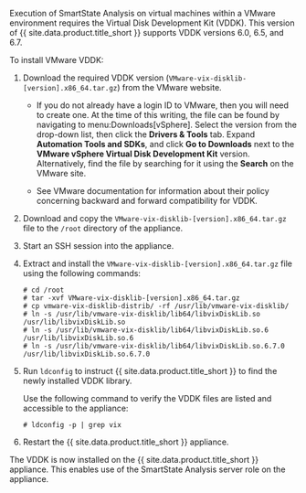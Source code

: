 <div class="important">

Execution of SmartState Analysis on virtual machines within a VMware
environment requires the Virtual Disk Development Kit (VDDK). This
version of {{ site.data.product.title_short }} supports VDDK versions 6.0, 6.5, and
6.7.

</div>

To install VMware VDDK:

1.  Download the required VDDK version
    (`VMware-vix-disklib-[version].x86_64.tar.gz`) from the VMware
    website.

    <div class="note">

      - If you do not already have a login ID to VMware, then you will
        need to create one. At the time of this writing, the file can be
        found by navigating to menu:Downloads\[vSphere\]. Select the
        version from the drop-down list, then click the **Drivers &
        Tools** tab. Expand **Automation Tools and SDKs**, and click
        **Go to Downloads** next to the **VMware vSphere Virtual Disk
        Development Kit** version. Alternatively, find the file by
        searching for it using the **Search** on the VMware site.

      - See VMware documentation for information about their policy
        concerning backward and forward compatibility for VDDK.

    </div>

2.  Download and copy the `VMware-vix-disklib-[version].x86_64.tar.gz`
    file to the `/root` directory of the appliance.

3.  Start an SSH session into the appliance.

4.  Extract and install the `VMware-vix-disklib-[version].x86_64.tar.gz`
    file using the following commands:

        # cd /root
        # tar -xvf VMware-vix-disklib-[version].x86_64.tar.gz
        # cp vmware-vix-disklib-distrib/ -rf /usr/lib/vmware-vix-disklib/
        # ln -s /usr/lib/vmware-vix-disklib/lib64/libvixDiskLib.so /usr/lib/libvixDiskLib.so
        # ln -s /usr/lib/vmware-vix-disklib/lib64/libvixDiskLib.so.6 /usr/lib/libvixDiskLib.so.6
        # ln -s /usr/lib/vmware-vix-disklib/lib64/libvixDiskLib.so.6.7.0 /usr/lib/libvixDiskLib.so.6.7.0

5.  Run `ldconfig` to instruct {{ site.data.product.title_short }} to find the newly
    installed VDDK library.

    <div class="note">

    Use the following command to verify the VDDK files are listed and
    accessible to the appliance:

        # ldconfig -p | grep vix

    </div>

6.  Restart the {{ site.data.product.title_short }} appliance.

The VDDK is now installed on the {{ site.data.product.title_short }} appliance. This
enables use of the SmartState Analysis server role on the appliance.
